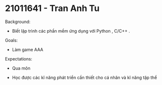 # 21011641 - Tran Anh Tu 
Background: 

- Biết lập trình các phần mềm ứng dụng với Python , C/C++ .

Goals:

- Làm game AAA 

Expectations:

- Qua môn 

- Học được các kĩ năng phát triển cần thiết cho cá nhân và kĩ năng tập thể